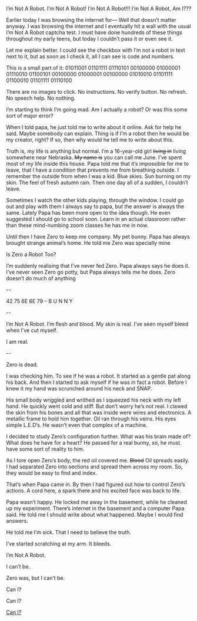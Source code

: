 I’m Not A Robot. I’m Not A Robot! I’m Not A Robot!!! I’m Not A Robot, Am I???

Earlier today I was browsing the internet for— Well that doesn’t matter anyway. I was browsing the internet and I eventually hit a wall with the usual I’m Not A Robot captcha test. I must have done hundreds of these things throughout my early teens, but today I couldn’t pass it or even see it. 

Let me explain better. I could see the checkbox with I’m not a robot in text next to it, but as soon as I check it, all I can see is code and numbers. 

This is a small part of it: 01011001 01101111 01110101 00100000 01000001 01110010 01100101 00100000 01000001 00100000 01010010 01101111 01100010 01101111 01110100

There are no images to click. No instructions. No verify button. No refresh. No speech help. No nothing.

I’m starting to think I’m going mad. Am I actually a robot? Or was this some sort of major error?

When I told papa, he just told me to write about it online. Ask for help he said. Maybe somebody can explain. Thing is if I’m a robot then he would be my creator, right? If so, then why would he tell me to write about this.

Truth is, my life is anything but normal. I’m a 16-year-old girl ~~living in~~ living somewhere near Nebraska. ~~My name is~~ you can call me June. I’ve spent most of my life inside this house. Papa told me that it’s impossible for me to leave, that I have a condition that prevents me from breathing outside. I remember the outside from when I was a kid. Blue skies. Sun burning on my skin. The feel of fresh autumn rain. Then one day all of a sudden, I couldn’t leave. 

Sometimes I watch the other kids playing, through the window. I could go out and play with them I always say to papa, but the answer is always the same. Lately Papa has been more open to the idea though. He even suggested I should go to school soon. Learn in an actual classroom rather than these mind-numbing zoom classes he has me in now.

Until then I have Zero to keep me company. My pet bunny. Papa has always brought strange animal’s home. He told me Zero was specially mine

Is Zero a Robot Too?

I’m suddenly realising that I’ve never fed Zero. Papa always says he does it. I’ve never seen Zero go potty, but Papa always tells me he does. Zero doesn’t do much of anything

\--

42 75 6E 6E 79 – B U N N Y

\--

I’m Not A Robot. I’m flesh and blood. My skin is real. I’ve seen myself bleed when I’ve cut myself. 

I am real.

\--

Zero is dead.

I was checking him. To see if he was a robot. It started as a gentle pat along his back. And then I started to ask myself if he was in fact a robot. Before I knew it my hand was scrunched around his neck and SNAP.

His small body wriggled and writhed as I squeezed his neck with my left hand. He quickly went cold and stiff. But don’t worry he’s not real. I clawed the skin from his bones and all that was inside were wires and electronics. A metallic frame to hold him together. Oil ran through his veins. His eyes simple L.E.D’s. He wasn’t even that complex of a machine.

I decided to study Zero’s configuration further. What was his brain made of? What does he have for a heart? He passed for a real bunny, so, he must have some sort of reality to him.

As I tore open Zero’s body, the red oil covered me. ~~Blood~~ Oil spreads easily. I had separated Zero into sections and spread them across my room. So, they would be easy to find and index.

That’s when Papa came in. By then I had figured out how to control Zero’s actions. A cord here, a spark there and his excited face was back to life.

Papa wasn’t happy. He locked me away in the basement, while he cleaned up my experiment. There’s internet in the basement and a computer Papa said. He told me I should write about what happened. Maybe I would find answers.

He told me I’m sick. That I need to believe the truth.

I’ve started scratching at my arm. It bleeds.

I’m Not A Robot. 

I can’t be. 

Zero was, but I can’t be. 

Can I?

Can I?

[Can I?](https://www.reddit.com/r/Danominous/)